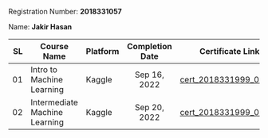 Registration Number: **2018331057**

Name: **Jakir Hasan**

|   SL | Course Name                   | Platform | Completion Date | Certificate Link                                                                                  |
| ---: | ----------------------------- | -------- | :-------------: | ------------------------------------------------------------------------------------------------- |
|   01 | Intro to Machine Learning     | Kaggle   |  Sep 16, 2022   | [cert_2018331999_01.pdf](https://www.kaggle.com/learn/certification/enamcse/python)               |
|   02 | Intermediate Machine Learning | Kaggle   |  Sep 20, 2022   | [cert_2018331999_02.pdf](https://www.kaggle.com/learn/certification/enamcse/intro-to-programming) |
